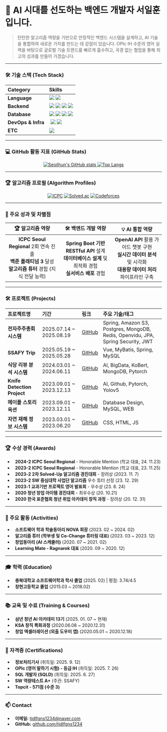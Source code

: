 # 👋 AI 시대를 선도하는 백엔드 개발자 서일훈입니다.
> 탄탄한 알고리즘 역량을 기반으로 안정적인 백엔드 시스템을 설계하고, AI 기술을 통합하여 새로운 가치를 만드는 데 강점이 있습니다. OPIc IH 수준의 영어 실력을 바탕으로 글로벌 기술 트렌드를 빠르게 흡수하고, 국경 없는 협업을 통해 최고의 성과를 만들어 가겠습니다.
***
### 🛠️ 기술 스택 (Tech Stack)
| Category | Skills |
| :--- | :--- |
| **Language** | <img src="https://img.shields.io/badge/Java-007396?style=for-the-badge&logo=Java&logoColor=white" /> <img src="https://img.shields.io/badge/C++-00599C?style=for-the-badge&logo=C%2B%2B&logoColor=white" /> |
| **Backend** | <img src="https://img.shields.io/badge/Spring_Boot-6DB33F?style=for-the-badge&logo=Spring-Boot&logoColor=white" /> <img src="https://img.shields.io/badge/Spring_Security-6DB33F?style=for-the-badge&logo=Spring-Security&logoColor=white" /> <img src="https://img.shields.io/badge/JPA-6DB33F?style=for-the-badge" /> <img src="https://img.shields.io/badge/JWT-000000?style=for-the-badge&logo=JSON-Web-Tokens&logoColor=white" /> |
| **Database** | <img src="https://img.shields.io/badge/PostgreSQL-4169E1?style=for-the-badge&logo=PostgreSQL&logoColor=white" /> <img src="https://img.shields.io/badge/MySQL-4479A1?style=for-the-badge&logo=MySQL&logoColor=white" /> <img src="https://img.shields.io/badge/Redis-DC382D?style=for-the-badge&logo=Redis&logoColor=white" /> <img src="https://img.shields.io/badge/MongoDB-47A248?style=for-the-badge&logo=MongoDB&logoColor=white" /> |
| **DevOps & Infra** |  <img src="https://img.shields.io/badge/Amazon_S3-569A31?style=for-the-badge&logo=Amazon-S3&logoColor=white" /> <img src="https://img.shields.io/badge/Docker-2496ED?style=for-the-badge&logo=Docker&logoColor=white" /> |
| **ETC** | <img src="https://img.shields.io/badge/OpenVidu-A51234?style=for-the-badge" /> |
***
### 💻 GitHub 활동 지표 (GitHub Stats)
<p align="center">
  <a href="https://github.com/tjdlfgns1234">
    <img src="https://github-readme-stats.vercel.app/api?username=tjdlfgns1234&show_icons=true&theme=radical" alt="Seoilhun's GitHub stats"/>
    <img src="https://github-readme-stats.vercel.app/api/top-langs/?username=tjdlfgns1234&layout=compact&theme=radical" alt="Top Langs"/>
  </a>
</p>

***
### 🏆 알고리즘 프로필 (Algorithm Profiles)
<p align="center">
  <a href="https://icpc.global/ICPCID/7O29P09L13BC"><img alt="ICPC" src="https://img.shields.io/badge/ICPC-Open%20Profile-blue?style=flat-square&logo=icpc"/></a>
  <a href="https://solved.ac/tjdlfgns1234"><img alt="Solved.ac" src="http://mazassumnida.wtf/api/v2/generate_badge?boj=tjdlfgns1234"/></a>
  <a href="https://codeforces.com/profile/CrimsonRaptor"><img alt="Codeforces" src="https://codeforces-readme-stats.vercel.app/api/card?username=CrimsonRaptor"/></a>
</p>

***
### 🚀 주요 성과 및 차별점
| 🏆 **알고리즘 역량** | 🛠️ **백엔드 개발 역량** | 💡 **AI 통합 역량** |
| :---: | :---: | :---: |
| **ICPC Seoul Regional** 2회 연속 진출<br>**백준 플래티넘 3** 달성<br>**알고리즘 튜터** 경험 (지식 전달 능력) | **Spring Boot 기반 RESTful API** 설계<br>**데이터베이스 설계** 및 최적화 경험<br>**실서비스 배포** 경험 | **OpenAI API** 활용 가이드 챗봇 구현<br>**실시간 데이터 분석** 및 시각화<br>**대용량 데이터 처리** 파이프라인 구축 |
***
### 🛠️ 프로젝트 (Projects)
| 프로젝트명 | 기간 | 링크 | 주요 기술/태그 |
| :--- | :--- | :--- | :--- |
| **전자주주총회 시스템** | 2025.07.14 ~ 2025.08.19 | [GitHub](https://github.com/tjdlfgns1234/uisadang) | Spring, Amazon S3, Postgres, MongoDB, Redis, Openvidu, JPA, Spring Security, JWT |
| **SSAFY Trip** | 2025.05.19 ~ 2025.05.28 | [GitHub](https://github.com/tjdlfgns1234/Ssafy_Final) | Vue, MyBatis, Spring, MySQL |
| **식당 리뷰 분석 시스템** | 2024.03.01 ~ 2024.06.11 | [GitHub](https://github.com/tjdlfgns1234/Review_Anaysis) | AI, BigData, KoBert, MongoDB, Pytorch |
| **Knife Detection Project** | 2023.09.01 ~ 2023.12.13 | [GitHub](https://github.com/HHJade21/23_2_CBNU_AI_BTS) | AI, Github, Pytorch, Yolov5 |
| **메이플 스토리 옥션** | 2023.09.01 ~ 2023.12.11 | [GitHub](https://github.com/tjdlfgns1234/MapleAuction) | Database Design, MySQL, WEB |
| **자연 재해 정보 시스템** | 2023.03.01 ~ 2023.06.20 | [GitHub](https://github.com/tjdlfgns1234/OpensourceWebProject) | CSS, HTML, JS |
***
### 🏆 수상 경력 (Awards)
*   **2024-2 ICPC Seoul Regional** - Honorable Mention (학교 대표, 24. 11.23)
*   **2023-2 ICPC Seoul Regional** - Honorable Mention (학교 대표, 23. 11.25)
*   **2023-2 2차 Solved-Up 알고리즘 경진대회** - 장려상 (2023. 11. 7)
*   **2023-2 SW 중심대학 사업단 알고리즘** 우수 튜터 선정 (23. 12. 29)
*   **2023-1 교과기반 프로젝트 영어 발표회** - 우수상 (23. 8. 24)
*   **2020 청년 창업 아이템 경진대회** - 최우수상 (20. 10.21)
*   **2020 한국 표준협회 청년 취업 아카데미 창직 과정** - 장려상 (20. 12. 31)
***
### 🏃 주요 활동 (Activities)
*   **소프트웨어 학과 학술동아리 NOVA 회장** (2023. 02 ~ 2024. 02)
*   **알고리즘 튜터 (학부생 및 Co-Change 튜터링 대표)** (2023. 03 ~ 2023. 12)
*   **창업동아리 (AI 스케줄러)** (2020. 07 ~ 2021. 02)
*   **Learning Mate - Ragnarok 대표** (2020. 09 ~ 2020. 12)
***
### 🎓 학력 (Education)
*   **충북대학교 소프트웨어학과 학사 졸업** (2025. 02) | 평점: 3.74/4.5
*   **창현고등학교 졸업** (2015.03 ~ 2018.02)
***
### 📚 교육 및 수료 (Training & Courses)
*   **삼년 청년 AI 아카데미 13기** (2025. 01. 07 ~ 현재)
*   **KSA 창직 특화과정** (2020.06.08 ~ 2020.12.31)
*   **창업 엑셀러레이션 (외출 도우미 앱)** (2020.05.01 ~ 2020.12.18)
***
### 📄 자격증 (Certifications)
*   **정보처리기사** (취득일: 2025. 9. 12)
*   **OPIc (영어 말하기 시험) - 등급 IH** (취득일: 2025. 7. 26)
*   **SQL 개발자 (SQLD)** (취득일: 2025. 6. 27)
*   **SW 역량테스트 A+** (주관: SSAFY)
*   **Topcit - 571점 (수준 3)**
***
### 📫 Contact
*   **이메일:** [tjdlfgns1234@naver.com](mailto:tjdlfgns1234@naver.com)
*   **GitHub:** [github.com/tjdlfgns1234](https://github.com/tjdlfgns1234)

